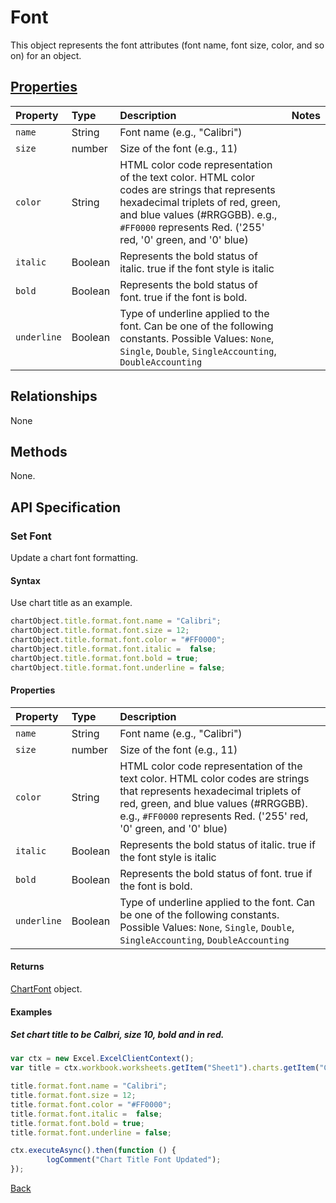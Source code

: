 # Font

This object represents the font attributes (font name, font size, color, and so on) for an object. 

## [Properties](#set-font)

| Property         | Type    |Description|Notes |
|:-----------------|:--------|:----------|:-----|
|`name`|String|Font name (e.g., "Calibri")||
|`size`|number|Size of the font (e.g., 11)||
|`color`|String|HTML color code representation of the text color. HTML color codes are strings that represents hexadecimal triplets of red, green, and blue values (#RRGGBB). e.g., `#FF0000` represents Red. ('255' red, '0' green, and '0' blue) ||
|`italic`|Boolean|Represents the bold status of italic. true if the font style is italic||
|`bold`|Boolean|Represents the bold status of font. true if the font is bold. ||
|`underline`|Boolean|Type of underline applied to the font. Can be one of the following constants. Possible Values: `None`, `Single`, `Double`, `SingleAccounting`, `DoubleAccounting`||

## Relationships
None

## Methods
None.

## API Specification 

### Set Font

Update a chart font formatting.

#### Syntax
Use chart title as an example.
```js
chartObject.title.format.font.name = "Calibri";
chartObject.title.format.font.size = 12;
chartObject.title.format.font.color = "#FF0000";
chartObject.title.format.font.italic =  false;
chartObject.title.format.font.bold = true;
chartObject.title.format.font.underline = false;

```

#### Properties
| Property         | Type    |Description|
|:-----------------|:--------|:----------|
|`name`|String|Font name (e.g., "Calibri")|
|`size`|number|Size of the font (e.g., 11)|Range.Font.Size|
|`color`|String|HTML color code representation of the text color. HTML color codes are strings that represents hexadecimal triplets of red, green, and blue values (#RRGGBB). e.g., `#FF0000` represents Red. ('255' red, '0' green, and '0' blue) |
|`italic`|Boolean|Represents the bold status of italic. true if the font style is italic|
|`bold`|Boolean|Represents the bold status of font. true if the font is bold. |
|`underline`|Boolean|Type of underline applied to the font. Can be one of the following constants. Possible Values: `None`, `Single`, `Double`, `SingleAccounting`, `DoubleAccounting`|

#### Returns

[ChartFont](chartFont.md) object. 

#### Examples

##### Set chart title to be Calbri, size 10, bold and in red. 
```js
var ctx = new Excel.ExcelClientContext();
var title = ctx.workbook.worksheets.getItem("Sheet1").charts.getItem("Chart1").title;

title.format.font.name = "Calibri";
title.format.font.size = 12;
title.format.font.color = "#FF0000";
title.format.font.italic =  false;
title.format.font.bold = true;
title.format.font.underline = false;

ctx.executeAsync().then(function () {
		logComment("Chart Title Font Updated");
});
```
[Back](#properties)
